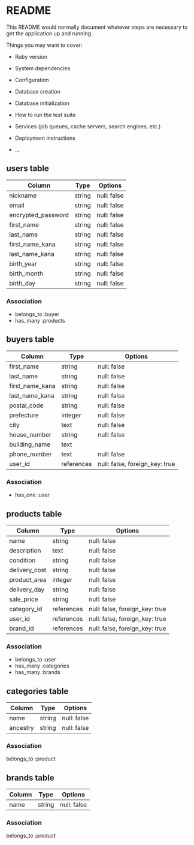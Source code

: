 # README

This README would normally document whatever steps are necessary to get the
application up and running.

Things you may want to cover:

* Ruby version

* System dependencies

* Configuration

* Database creation

* Database initialization

* How to run the test suite

* Services (job queues, cache servers, search engines, etc.)

* Deployment instructions

* ...

## users table

| Column              | Type     | Options     |
| ------------------- | -------- | ----------- |
| nickname            | string   | null: false |
| email               | string   | null: false |
| encrypted_password  | string   | null: false |
| first_name          | string   | null: false |
| last_name           | string   | null: false |
| first_name_kana     | string   | null: false |
| last_name_kana      | string   | null: false |
| birth_year          | string   | null: false |
| birth_month         | string   | null: false |
| birth_day           | string   | null: false |

### Association
- belongs_to :buyer
- has_many :products



## buyers table

| Column              | Type       | Options                        |
| ------------------- | ---------- | ------------------------------ |
| first_name          | string     | null: false                    |
| last_name           | string     | null: false                    |
| first_name_kana     | string     | null: false                    |
| last_name_kana      | string     | null: false                    |
| postal_code         | string     | null: false                    |
| prefecture          | integer    | null: false                    |
| city                | text       | null: false                    |
| house_number        | string     | null: false                    |
| building_name       | text       |                                |
| phone_number        | text       | null: false                    |
| user_id             | references | null: false, foreign_key: true |

### Association
- has_one :user



## products table

| Column              | Type       | Options                        |
| ------------------- | ---------- | ------------------------------ |
| name                | string     | null: false                    |
| description         | text       | null: false                    |
| condition           | string     | null: false                    |
| delivery_cost       | string     | null: false                    |
| product_area        | integer    | null: false                    |
| delivery_day        | string     | null: false                    |
| sale_price          | string     | null: false                    |
| category_id         | references | null: false, foreign_key: true |
| user_id             | references | null: false, foreign_key: true |
| brand_id            | references | null: false, foreign_key: true |



### Association
- belongs_to :user
- has_many :categories
- has_many :brands



## categories table

| Column   | Type    | Options     |
| -------- | ------- | ----------- |
| name     | string  | null: false |
| ancestry | string  | null: false |


### Association
belongs_to :product



## brands table

| Column   | Type    | Options     |
| -------- | ------- | ----------- |
| name     | string  | null: false |


### Association
belongs_to :product